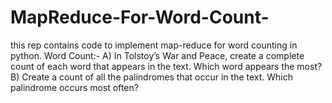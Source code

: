 # MapReduce-For-Word-Count-
this rep contains code to implement map-reduce for word counting in python. Word Count:-
A) In Tolstoyʼs War and Peace, create a complete count of each word that appears in the
text. Which word appears the most?
B) Create a count of all the palindromes that occur in the text. Which palindrome occurs most often? 
